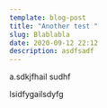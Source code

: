 ```yaml
---
template: blog-post
title: "Another test "
slug: Blablabla
date: 2020-09-12 22:12
description: asdfsadf
---
```

a.sdkjfhail sudhf 

lsidfygailsdyfg